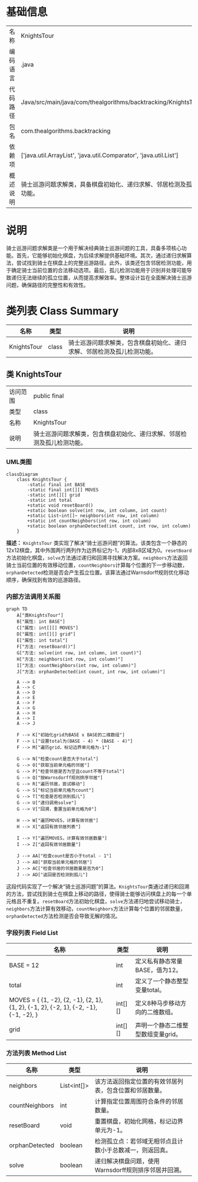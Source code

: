 # 基础信息

|      |      |
|------|------|
| 名称 | KnightsTour |
| 编码语言 | .java |
| 代码路径 | Java/src/main/java/com/thealgorithms/backtracking/KnightsTour.java |
| 包名 | com.thealgorithms.backtracking |
| 依赖项 | ['java.util.ArrayList', 'java.util.Comparator', 'java.util.List'] |
| 概述说明 | 骑士巡游问题求解类，具备棋盘初始化、递归求解、邻居检测及孤儿检测功能。 |

# 说明

骑士巡游问题求解类是一个用于解决经典骑士巡游问题的工具，具备多项核心功能。首先，它能够初始化棋盘，为后续求解提供基础环境。其次，通过递归求解算法，尝试找到骑士在棋盘上的完整巡游路径。此外，该类还包含邻居检测功能，用于确定骑士当前位置的合法移动选项。最后，孤儿检测功能用于识别并处理可能导致递归无法继续的孤立位置，从而提高求解效率。整体设计旨在全面解决骑士巡游问题，确保路径的完整性和有效性。

# 类列表 Class Summary

| 名称   | 类型  | 说明 |
|-------|------|-------------|
| KnightsTour | class | 骑士巡游问题求解类，包含棋盘初始化、递归求解、邻居检测及孤儿检测功能。 |



## 类 KnightsTour

|      |      |
|------|------|
| 访问范围 | public final |
| 类型 | class |
| 名称 | KnightsTour |
| 说明 | 骑士巡游问题求解类，包含棋盘初始化、递归求解、邻居检测及孤儿检测功能。 |


### UML类图

```mermaid
classDiagram
    class KnightsTour {
        -static final int BASE
        -static final int[][] MOVES
        -static int[][] grid
        -static int total
        +static void resetBoard()
        +static boolean solve(int row, int column, int count)
        +static List~int[]~ neighbors(int row, int column)
        +static int countNeighbors(int row, int column)
        +static boolean orphanDetected(int count, int row, int column)
    }
```

**描述：**
`KnightsTour` 类实现了解决“骑士巡游问题”的算法。该类包含一个静态的12x12棋盘，其中外围两行两列作为边界标记为-1，内部8x8区域为0。`resetBoard`方法初始化棋盘，`solve`方法通过递归和回溯寻找解决方案。`neighbors`方法返回骑士当前位置的有效移动位置，`countNeighbors`计算每个位置的下一步移动数，`orphanDetected`检测是否会产生孤立位置。该算法通过Warnsdorff规则优化移动顺序，确保找到有效的巡游路径。


### 内部方法调用关系图

```mermaid
graph TD
    A["类KnightsTour"]
    B["属性: int BASE"]
    C["属性: int[][] MOVES"]
    D["属性: int[][] grid"]
    E["属性: int total"]
    F["方法: resetBoard()"]
    G["方法: solve(int row, int column, int count)"]
    H["方法: neighbors(int row, int column)"]
    I["方法: countNeighbors(int row, int column)"]
    J["方法: orphanDetected(int count, int row, int column)"]

    A --> B
    A --> C
    A --> D
    A --> E
    A --> F
    A --> G
    A --> H
    A --> I
    A --> J

    F --> K["初始化grid为BASE x BASE的二维数组"]
    F --> L["设置total为(BASE - 4) * (BASE - 4)"]
    F --> M["遍历grid，标记边界单元格为-1"]

    G --> N["检查count是否大于total"]
    G --> O["获取当前单元格的邻居"]
    G --> P["检查邻居是否为空且count不等于total"]
    G --> Q["按Warnsdorff规则排序邻居"]
    G --> R["遍历邻居，尝试移动"]
    G --> S["标记当前单元格为count"]
    G --> T["检查是否检测到孤儿"]
    G --> U["递归调用solve"]
    G --> V["回溯，重置当前单元格为0"]

    H --> W["遍历MOVES，计算有效邻居"]
    H --> X["返回有效邻居列表"]

    I --> Y["遍历MOVES，计算有效邻居数量"]
    I --> Z["返回有效邻居数量"]

    J --> AA["检查count是否小于total - 1"]
    J --> AB["获取当前单元格的邻居"]
    J --> AC["检查邻居的邻居数量是否为0"]
    J --> AD["返回是否检测到孤儿"]
```

这段代码实现了一个解决“骑士巡游问题”的算法。`KnightsTour`类通过递归和回溯的方法，尝试找到骑士在棋盘上移动的路径，使得骑士能够访问棋盘上的每一个单元格且不重复。`resetBoard`方法初始化棋盘，`solve`方法递归地尝试移动骑士，`neighbors`方法计算有效移动，`countNeighbors`方法计算每个位置的邻居数量，`orphanDetected`方法检测是否会导致无解的情况。

### 字段列表 Field List

| 名称  | 类型  | 说明 |
|-------|-------|------|
| BASE = 12 | int | 定义私有静态常量BASE，值为12。 |
| total | int | 定义了一个静态整型变量total。 |
| MOVES = {        {1, -2},        {2, -1},        {2, 1},        {1, 2},        {-1, 2},        {-2, 1},        {-2, -1},        {-1, -2},    } | int[][] | 定义8种马步移动方向的二维数组。 |
| grid | int[][] | 声明一个静态二维整型数组变量grid。 |

### 方法列表 Method List

| 名称  | 类型  | 说明 |
|-------|-------|------|
| neighbors | List<int[]> | 该方法返回指定位置的有效邻居列表，包含位置和邻居数量。 |
| countNeighbors | int | 计算指定位置周围符合条件的邻居数量。 |
| resetBoard | void | 重置棋盘，初始化网格，标记边界单元为-1。 |
| orphanDetected | boolean | 检测孤立点：若邻域无相邻点且计数小于总数减一，则返回真。 |
| solve | boolean | 递归解决棋盘问题，使用Warnsdorff规则排序邻居并回溯。 |




